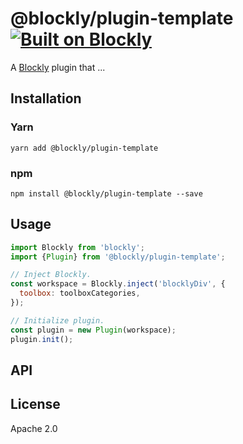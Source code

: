 <!--
  - TODO: Rename to the desired plugin name.
  -->
# @blockly/plugin-template [![Built on Blockly](https://tinyurl.com/built-on-blockly)](https://github.com/google/blockly)

<!--
  - TODO: Add plugin description.
  -->
A [Blockly](https://www.npmjs.com/package/blockly) plugin that ...

## Installation

<!--
  - TODO: Rename to plugin name.
  -->
### Yarn
```
yarn add @blockly/plugin-template
```

### npm
```
npm install @blockly/plugin-template --save
```

## Usage

<!--
  - TODO: Update usage and rename to plugin name.
  -->
```js
import Blockly from 'blockly';
import {Plugin} from '@blockly/plugin-template';

// Inject Blockly.
const workspace = Blockly.inject('blocklyDiv', {
  toolbox: toolboxCategories,
});

// Initialize plugin.
const plugin = new Plugin(workspace);
plugin.init();
```

## API

<!--
  - TODO: describe the API.
  -->

## License
Apache 2.0
